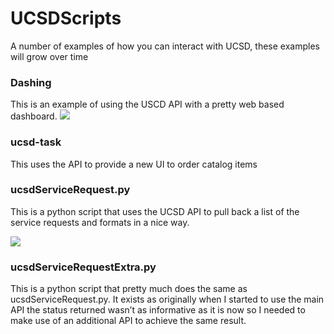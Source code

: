 # UCSDScripts
A number of examples of how you can interact with UCSD, these examples will grow over time

### Dashing
This is an example of using the USCD API with a pretty web based dashboard.
![](https://lh6.googleusercontent.com/-L-_A-MfFLcA/VQyIMi-WYlI/AAAAAAAAACM/U4WBsDRw2jY/w1994-h1194-no/Dashing.png) 

### ucsd-task
This uses the API to provide a new UI to order catalog items

### ucsdServiceRequest.py
This is a python script that uses the UCSD API to pull back a list of the service requests and formats in a nice way.

![](https://lh4.googleusercontent.com/-4JryueDn8ls/VQyMi61KS0I/AAAAAAAAACs/Uvh1VfGFyaQ/w1994-h888-no/Pythin%2BService%2BRequest.png)

###  ucsdServiceRequestExtra.py
This is a python script that pretty much does the same as ucsdServiceRequest.py. It exists as originally when I started to use the main API the status returned wasn’t as informative as it is now so I needed to make use of an additional API to achieve the same result. 
